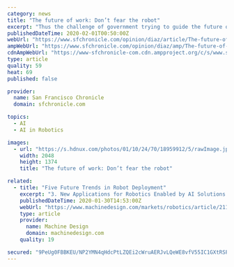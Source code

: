 ```yaml
---
category: news
title: "The future of work: Don’t fear the robot"
excerpt: "Thus the challenge of government trying to guide the future of work. Globalization and the advancement of artificial intelligence further complicate the ability to anticipate the necessary policy steps. “We are not in a robot apocalypse where there will be no jobs in the future,” Mendonca said. But that economy is going to reward the ..."
publishedDateTime: 2020-02-01T00:50:00Z
webUrl: "https://www.sfchronicle.com/opinion/diaz/article/The-future-of-work-Don-t-fear-the-robot-15021304.php"
ampWebUrl: "https://www.sfchronicle.com/opinion/diaz/amp/The-future-of-work-Don-t-fear-the-robot-15021304.php"
cdnAmpWebUrl: "https://www-sfchronicle-com.cdn.ampproject.org/c/s/www.sfchronicle.com/opinion/diaz/amp/The-future-of-work-Don-t-fear-the-robot-15021304.php"
type: article
quality: 59
heat: 69
published: false

provider:
  name: San Francisco Chronicle
  domain: sfchronicle.com

topics:
  - AI
  - AI in Robotics

images:
  - url: "https://s.hdnux.com/photos/01/10/24/70/18959912/5/rawImage.jpg"
    width: 2048
    height: 1374
    title: "The future of work: Don’t fear the robot"

related:
  - title: "Five Future Trends in Robot Deployment"
    excerpt: "3. New Applications for Robotics Enabled by AI Solutions leveraging the power of artificial intelligence (AI) are already paying off in automation and manufacturing. AI—in many shapes and forms—will be the stitching that weaves together a new age of industry. We expect to see many advances in the year ahead, especially related to robotics."
    publishedDateTime: 2020-01-30T14:53:00Z
    webUrl: "https://www.machinedesign.com/markets/robotics/article/21121705/five-future-trends-in-robot-deployment"
    type: article
    provider:
      name: Machine Design
      domain: machinedesign.com
    quality: 19

secured: "9PeUg0FBBKEU/NP2YMN4qHdcPtLZQEi2cWruAERJvLQeWE8vfV55IC1GXtRSP2D2zYINxv0Ij87jGFO9oK8A0YXCAsS5Kd4ZRevwFYtsvUo1jWkaSM+dj5CZhYJIqPWszPWddf01tBaYCBA3VgjxhgIFtvbIVq9lsCdhM7wlkarRD6npE+SGPEdFMr2EvAzaJLOHRE8QAwf6TasQSrdkyEmtDNOhzosWlIKZNlNG6DqW6h57J7W5IMMIg6z1OBqvo7sm0vNE7TfDU9SRsMZs2kjlzMEqhOekMwWyBgNS1dphtq2zfm0U24JFS7Xr7RW8pEaBy7u+tHNOKyrVxE9+GbIx0YU/RAZpFhbulcZz57Y8pUHnV/uBjoAGBquE4HvJX9Rad3FSVruiayZHKhWJuix+Uaq8XeUCNR2LjfG8r6lYIJ76WNedQBdv1QrCGf2XgMAAz8mGvJ/jZ354f3cBxVk4dMAemae0zjkb2TB/c7Y=;vS5LWA7ctfatdTkDZMSoFw=="
---
```


